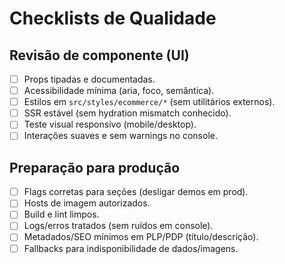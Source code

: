 # Checklists de Qualidade

## Revisão de componente (UI)
- [ ] Props tipadas e documentadas.
- [ ] Acessibilidade mínima (aria, foco, semântica).
- [ ] Estilos em `src/styles/ecommerce/*` (sem utilitários externos).
- [ ] SSR estável (sem hydration mismatch conhecido).
- [ ] Teste visual responsivo (mobile/desktop).
 - [ ] Interações suaves e sem warnings no console.

## Preparação para produção
- [ ] Flags corretas para seções (desligar demos em prod).
- [ ] Hosts de imagem autorizados.
- [ ] Build e lint limpos.
- [ ] Logs/erros tratados (sem ruídos em console).
 - [ ] Metadados/SEO mínimos em PLP/PDP (título/descrição).
 - [ ] Fallbacks para indisponibilidade de dados/imagens.
